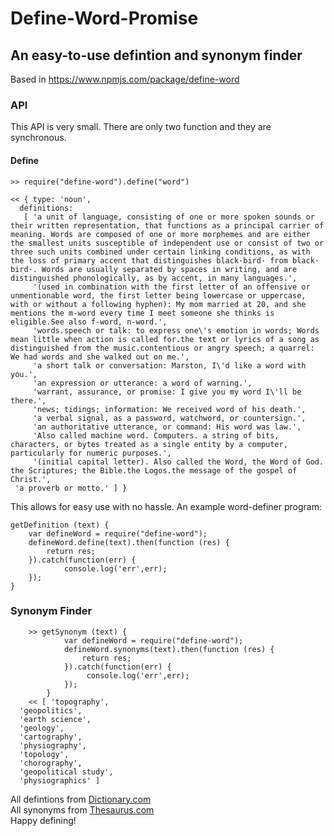 # Define\-Word-Promise
## An easy\-to\-use defintion and synonym finder

Based in https://www.npmjs.com/package/define-word 

### API
This API is very small. There are only two function and they are synchronous.

#### Define
```>> require("define-word").define("word")```

    << { type: 'noun',
      definitions: 
       [ 'a unit of language, consisting of one or more spoken sounds or their written representation, that functions as a principal carrier of meaning. Words are composed of one or more morphemes and are either the smallest units susceptible of independent use or consist of two or three such units combined under certain linking conditions, as with the loss of primary accent that distinguishes black·bird· from black· bird·. Words are usually separated by spaces in writing, and are distinguished phonologically, as by accent, in many languages.',
         '(used in combination with the first letter of an offensive or unmentionable word, the first letter being lowercase or uppercase, with or without a following hyphen): My mom married at 20, and she mentions the m-word every time I meet someone she thinks is eligible.See also f-word, n-word.',
         'words.speech or talk: to express one\'s emotion in words; Words mean little when action is called for.the text or lyrics of a song as distinguished from the music.contentious or angry speech; a quarrel: We had words and she walked out on me.',
         'a short talk or conversation: Marston, I\'d like a word with you.',
         'an expression or utterance: a word of warning.',
         'warrant, assurance, or promise: I give you my word I\'ll be there.',
         'news; tidings; information: We received word of his death.',
         'a verbal signal, as a password, watchword, or countersign.',
         'an authoritative utterance, or command: His word was law.',
         'Also called machine word. Computers. a string of bits, characters, or bytes treated as a single entity by a computer, particularly for numeric purposes.',
         '(initial capital letter). Also called the Word, the Word of God. the Scriptures; the Bible.the Logos.the message of the gospel of Christ.',
     'a proverb or motto.' ] }
This allows for easy use with no hassle. An example word-definer program:

    getDefinition (text) {
        var defineWord = require("define-word");
        defineWord.define(text).then(function (res) {
            return res;
        }).catch(function(err) {
                console.log('err',err);
        });
    }
        
### Synonym Finder
```
    >> getSynonym (text) {
            var defineWord = require("define-word");
            defineWord.synonyms(text).then(function (res) {
                return res;
            }).catch(function(err) {
                 console.log('err',err);
            });
        }
    << [ 'topography',
  'geopolitics',
  'earth science',
  'geology',
  'cartography',
  'physiography',
  'topology',
  'chorography',
  'geopolitical study',
  'physiographics' ]
```
All defintions from [Dictionary.com](http://www.dictionary.com/)    
All synonyms from [Thesaurus.com](http://www.thesaurus.com/)    
Happy defining!    
